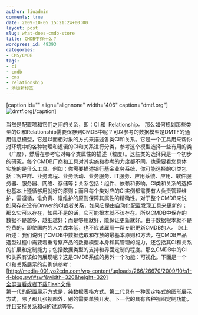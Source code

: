 ```yaml
---
author: liuadmin
comments: true
date: 2009-10-05 15:21:24+00:00
layout: post
slug: what-does-cmdb-store
title: CMDB中存什么？
wordpress_id: 49393
categories:
- CMS/CMDB
tags:
- ci
- cmdb
- cms
- relationship
- 添加新标签
---
```


[caption id="" align="alignnone" width="406" caption="dmtf.org"]![dmtf.org](http://www.dmtf.org/home/Computer_stoxx.JPG)[/caption]<br /><br />当然是配置项和它们之间的关系，即：CI 和  Relationship。  那么如何规划那些类型的CI和Relationship需要保存到CMDB中呢？可以参考的数据模型是DMTF的通用信息模型，它是以面相对象的方式来描述各类CI和关系。它是一个工具用来帮你对环境中的各种物理和逻辑的CI和关系进行分类，参考这个模型选择一些有用的类（广度），然后在参考它对每个类属性的描述（粒度）。这些类的选择只是一个初步的研究，每个CMDB厂商和工具对其实施和参考的力度都不同，也需要看您具体实施的是什么工具。例如：你需要描述银行基金业务系统，你可能选择的CI类包括：客户群、业务流程、业务活动、业务服务、IT服务、应用系统、应用、软件服务器、服务器、网络、存储等；关系包括：组件、依赖和影响。CI类和关系的选择也基本上遵循够用就好的原则；而且每个类对应的CI实例都需要有人负责管理维护，需遵循，谁负责、谁维护的原则保障其属性的精确性。对于整个CMDB来说如果存在没有Onwer的CI或者关系，如果它是由自动化配置发现工具来更新的；那么它可以存在，如果不是的话，它可能根本就不该存在。所以CMDB中保存的数据不是越多，越细越好；而是够用就好，能保证更新就好。由于数据根本就不是免费的，即使国内的人力成本低，也不应该雇用一帮专职更新CMDB的人。  综上所述：我们说明了CMDB中数据选取和存放的最基本原则和方法，在CMDB产品选型过程中需要着重考察产品的数据模型本身和其管理的能力，还包括其CI和关系的扩展和定制能力；包括数据类型的支持和界面定制的程度。那么CMDB中的CI和关系有该如何展现呢？这是CMDB系统的另外一个功能：可视化。下面是一个CI和关系展示的实例供参考：<br />[http://media-001.yo2cdn.com/wp-content/uploads/266/26670/2009/10/s1-4-blog.swf#swf&width=320&height=320]<br />[](http://martinliu.cn/2009/10/05/what-does-cmdb-store/s1-4-blog/)[全屏查看或者下载Flash文件](http://media-001.yo2cdn.com/wp-content/uploads/266/26670/2009/10/s1-4-blog.swf)<br />第一代的配置展示方式是，纯数据表格方式。第二代具有一种固定格式的图形展示方式，除了那几张视图外，别的需要单独开发。下一代的具有各种视图定制功能，并且支持关系和ci的过滤等等。
